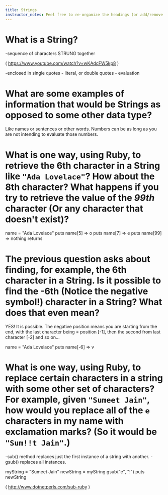 ```yaml
---
title: Strings
instructor_notes: Feel free to re-organize the headings (or add/remove headings) below. We included the headings for your benefit, but it's 100% fine if you want to write your responses in some different structure.
---
```


# What is a String?

-sequence of characters STRUNG together

( https://www.youtube.com/watch?v=wKAdcFW5kp8 )

-enclosed in single quotes - literal, or double quotes - evaluation


# What are some examples of information that would be Strings as opposed to some other data type?

Like names or sentences or other words. Numbers can be as long as you are not intending to evaluate those numbers.

# What is one way, using Ruby, to retrieve the 6th character in a String like `"Ada Lovelace"`? How about the 8th character? What happens if you try to retrieve the value of the _99th_ character (Or any character that doesn't exist)?

name = "Ada Lovelace"
puts name[5]   => o
puts name[7]   => e
puts name[99]  => nothing returns

# The previous question asks about finding, for example, the 6th character in a String. Is it possible to find the **-6th** (Notice the negative symbol!) character in a String? What does that even mean?

YES! It is possible. The negative position means you are starting from the end, with the last character being = position [-1], then the second from last character [-2] and so on...

name = "Ada Lovelace"
puts name[-6]   => v

# What is one way, using Ruby, to replace certain characters in a string with some other set of characters? For example, given `"Sumeet Jain"`, how would you replace all of the `e` characters in my name with exclamation marks? (So it would be `"Sum!!t Jain"`.)

-sub() method replaces just the first instance of a string with another.
-gsub() replaces all instances.

myString = "Sumeet Jain"
newString = myString.gsub("e", "!")
puts newString


( http://www.dotnetperls.com/sub-ruby )
